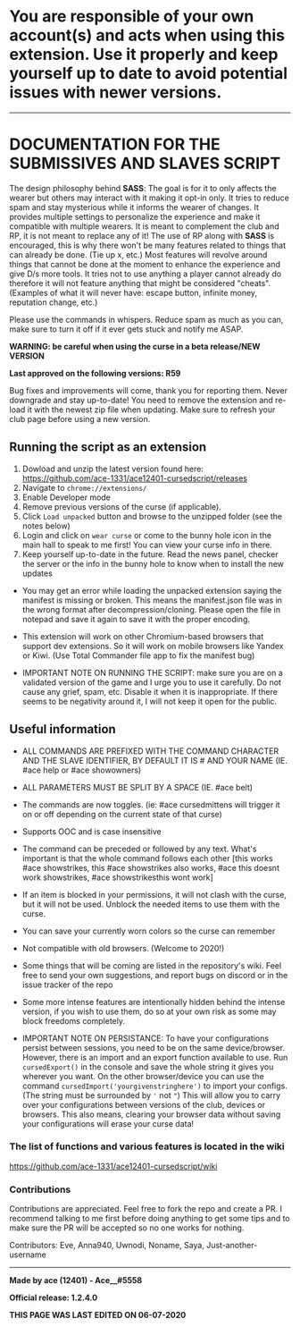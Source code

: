 

# You are responsible of your own account(s) and acts when using this extension. Use it properly and keep yourself up to date to avoid potential issues with newer versions. 

---

# DOCUMENTATION FOR THE SUBMISSIVES AND SLAVES SCRIPT

The design philosophy behind **SASS**: The goal is for it to only affects the wearer but others may interact with it making it opt-in only. It tries to reduce spam and stay mysterious while it informs the wearer of changes. It provides multiple settings to personalize the experience and make it compatible with multiple wearers. It is meant to complement the club and RP, it is not meant to replace any of it! The use of RP along with **SASS** is encouraged, this is why there won't be many features related to things that can already be done. (Tie up x, etc.) Most features will revolve around things that cannot be done at the moment to enhance the experience and give D/s more tools. It tries not to use anything a player cannot already do therefore it will not feature anything that might be considered "cheats". (Examples of what it will never have: escape button, infinite money, reputation change, etc.)

Please use the commands in whispers. Reduce spam as much as you can, make sure to turn it off if it ever gets stuck and notify me ASAP.

**WARNING: be careful when using the curse in a beta release/NEW VERSION**

**Last approved on the following versions: R59**

Bug fixes and improvements will come, thank you for reporting them. Never downgrade and stay up-to-date! You need to remove the extension and re-load it with the newest zip file when updating. Make sure to refresh your club page before using a new version.

## Running the script as an extension
1. Dowload and unzip the latest version found here: https://github.com/ace-1331/ace12401-cursedscript/releases
2. Navigate to `chrome://extensions/`
3. Enable Developer mode
4. Remove previous versions of the curse (if applicable).
5. Click `Load unpacked` button and browse to the unzipped folder (see the notes below)
6. Login and click on `wear curse` or come to the bunny hole icon in the main hall to speak to me first! You can view your curse info in there.
7. Keep yourself up-to-date in the future. Read the news panel, checker the server or the info in the bunny hole to know when to install the new updates

- You may get an error while loading the unpacked extension saying the manifest is missing or broken. This means the manifest.json file was in the wrong format after decompression/cloning. Please open the file in notepad and save it again to save it with the proper encoding.

- This extension will work on other Chromium-based browsers that support dev extensions. So it will work on mobile browsers like Yandex or Kiwi. (Use Total Commander file app to fix the manifest bug)

- IMPORTANT NOTE ON RUNNING THE SCRIPT: make sure you are on a validated version of the game and I urge you to use it carefully. Do not cause any grief, spam, etc. Disable it when it is inappropriate. If there seems to be negativity around it, I will not keep it open for the public.

## Useful information
- ALL COMMANDS ARE PREFIXED WITH THE COMMAND CHARACTER AND THE SLAVE IDENTIFIER, BY DEFAULT IT IS # AND YOUR NAME (IE. #ace help or #ace showowners)
- ALL PARAMETERS MUST BE SPLIT BY A SPACE (IE. #ace belt)
- The commands are now toggles. (ie: #ace cursedmittens will trigger it on or off depending on the current state of that curse)
- Supports OOC and is case insensitive
- The command can be preceded or followed by any text. What's important is that the whole command follows each other [this works #ace showstrikes, this #ace showstrikes also works, #ace this doesnt work showstrikes, #ace showstrikesthis wont work]
- If an item is blocked in your permissions, it will not clash with the curse, but it will not be used. Unblock the needed items to use them with the curse.
- You can save your currently worn colors so the curse can remember
- Not compatible with old browsers. (Welcome to 2020!)
- Some things that will be coming are listed in the repository's wiki. Feel free to send your own suggestions, and report bugs on discord or in the issue tracker of the repo
- Some more intense features are intentionally hidden behind the intense version, if you wish to use them, do so at your own risk as some may block freedoms completely.

- IMPORTANT NOTE ON PERSISTANCE: To have your configurations persist between sessions, you need to be on the same device/browser. However, there is an import and an export function available to use. Run `cursedExport()` in the console and save the whole string it gives you wherever you want. On the other browser/device you can use the command `cursedImport('yourgivenstringhere')` to import your configs. (The string must be surrounded by `'` not `"`) This will allow you to carry over your configurations between versions of the club, devices or browsers. This also means, clearing your browser data without saving your configurations will erase your curse data!

### The list of functions and various features is located in the wiki
https://github.com/ace-1331/ace12401-cursedscript/wiki

### Contributions
Contributions are appreciated. Feel free to fork the repo and create a PR. 
I recommend talking to me first before doing anything to get some tips and to make sure the PR will be accepted so no one works for nothing.

Contributors: Eve, Anna940, Uwnodi, Noname, Saya, Just-another-username

-----------------------------------------------
**Made by ace (12401) - Ace__#5558**

**Official release: 1.2.4.0**

**THIS PAGE WAS LAST EDITED ON 06-07-2020**
